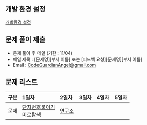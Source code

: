 ## 개발 환경 설정
[개발환경 설정](https://github.com/CodeGuardianAngel/PS/blob/main/IDE.md)

## 문제 풀이 제출
- 문제 풀이 후 메일 (기한 : 11/04)
- 메일 제목 : [문제명][부서 이름] 또는 [피드백 요청][문제명][부서 이름]
- Email : CodeGuardianAngel@gmail.com

## 문제 리스트
|구분|1일차|2일차|3일차|4일차|5일차|
|:--|:--|:--|:--|:--|:--|
|문제 |[단지번호붙이기](https://www.acmicpc.net/problem/2667) <br> [미로탐색](https://www.acmicpc.net/problem/2178)|[연구소](https://www.acmicpc.net/problem/14502)|||
